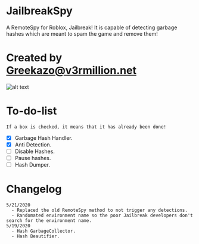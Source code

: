 # JailbreakSpy
A RemoteSpy for Roblox, Jailbreak! It is capable of detecting garbage hashes which are meant to spam the game and remove them!

# Created by Greekazo@v3rmillion.net

![alt text](https://i.imgur.com/YWYPY69.png)

# To-do-list
```If a box is checked, it means that it has already been done!```
- [x] Garbage Hash Handler.
- [x] Anti Detection.
- [ ] Disable Hashes.
- [ ] Pause hashes.
- [ ] Hash Dumper.

# Changelog
```
5/21/2020
  - Replaced the old RemoteSpy method to not trigger any detections.
  - Randomated environment name so the poor Jailbreak developers don't search for the environment name.
5/19/2020
  - Hash GarbageCollector.
  - Hash Beautifier.
```
